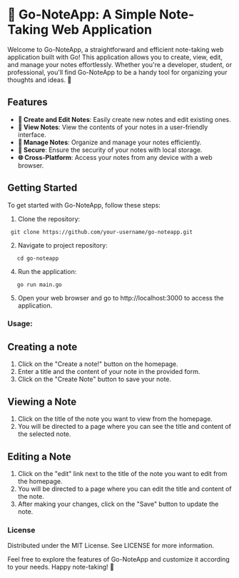 # 🚀 Go-NoteApp: A Simple Note-Taking Web Application

Welcome to Go-NoteApp, a straightforward and efficient note-taking web application built with Go! This application allows you to create, view, edit, and manage your notes effortlessly. Whether you're a developer, student, or professional, you'll find Go-NoteApp to be a handy tool for organizing your thoughts and ideas. 📝

## Features

- **📝 Create and Edit Notes**: Easily create new notes and edit existing ones.
- **👀 View Notes**: View the contents of your notes in a user-friendly interface.
- **💼 Manage Notes**: Organize and manage your notes efficiently.
- **🔐 Secure**: Ensure the security of your notes with local storage.
- **🌐 Cross-Platform**: Access your notes from any device with a web browser.

## Getting Started

To get started with Go-NoteApp, follow these steps:

1. Clone the repository:
  ```
   git clone https://github.com/your-username/go-noteapp.git
```
2. Navigate to project repository:
```
   cd go-noteapp
```
4. Run the application:
```
   go run main.go
```
5. Open your web browser and go to http://localhost:3000 to access the application.

### Usage:

## Creating a note

1. Click on the "Create a note!" button on the homepage.
2. Enter a title and the content of your note in the provided form.
3. Click on the "Create Note" button to save your note.

## Viewing a Note
1. Click on the title of the note you want to view from the homepage.
2. You will be directed to a page where you can see the title and content of the selected note.

## Editing a Note
1. Click on the "edit" link next to the title of the note you want to edit from the homepage.
2. You will be directed to a page where you can edit the title and content of the note.
3. After making your changes, click on the "Save" button to update the note.

### License
Distributed under the MIT License. See LICENSE for more information.

Feel free to explore the features of Go-NoteApp and customize it according to your needs. Happy note-taking! 🚀
